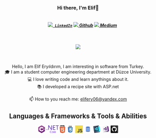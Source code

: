 
<h3 align="center">
  Hi there, I'm Elif👋
</h3>
<h5 align="center">
  <code>
    <a href="https://www.linkedin.com/in/elifery06/" title="LinkedIn Profile"><img width="22" src="https://github.com/zumrudu-anka/zumrudu-anka/blob/master/images/linkedin.svg"> LinkedIn</a></code>
    <a href="https://github.com/elifery06" title="Github Profile"><img width="22" src="https://github.com/zumrudu-anka/zumrudu-anka/blob/master/images/github.svg"> Github</a></code>
  <a href="https://medium.com/@elifery06" title="Medium Profile"><img width="22" src="https://www.google.com/search?sca_esv=f1fd8b690de436c8&sxsrf=AE3TifO-e65Uww6kTuNNwnFPZpvJr8wcqg:1751819659650&q=medium.com+resmi&udm=2&fbs=AIIjpHwSU0Xn4FRaYzhfgs1jmQvOnw1dDD9iiBulB2fsjeHv6Rzi_t8nCYrA3VAYvcCIsvZtr46zps-73XVWEL76eMkvfHLfzKJUwJ3suVP5pXvygfiQNj_3esys45yKOZviRegAxO_JVfjEty0aj-QlbK-gOgj1tyaNFxFlTgyTo2Q6y1t0uMOvzEvgmW27tnJZjVLZZXIorSrYYPwChMkpBH2J-77dqNqqQtogclhRX_LOwrpoEFjbhLMldWOUFKBAvC2YwAda&sa=X&ved=2ahUKEwitlpjk1KiOAxWwX_EDHfEiJ0wQtKgLKAF6BAgSEAE&biw=1536&bih=703&dpr=1.25#vhid=kf490FoGVTOiGM&vssid=mosaic"> Medium</a></code>

 
</h5>
<br>
<p align="center"> <img width="40%" src="https://user-images.githubusercontent.com/65746583/107860542-d4b4f480-6e50-11eb-82eb-0d7e47ca8716.gif"/> </p>


<br>
<p align="center">
     Hello, I am Elif Eryıldırım, I am interesting in software from Turkey.
  <br>
  🎓 I am a student computer engineering department at Düzce University.
  <br>
  💻 I love writing code and learn anythings about it.
  <br>
  📚 I developed a recipe site with ASP.net
  <br>
   <br>
  📫 How to you reach me: <a href="mailto: sadik.ortaoglan@gmail.com">elifery06@yandex.com</a>
</p>
  <h2 align="center">Languages & Frameworks & Tools & Abilities</h2>
  <p align="center">
  <code><img title="C#" height="25" src="https://github.com/Sadikortaoglan/Sadikortaoglan/blob/master/images/cSharp.svg"></code>
  <code><img title=".NetCore" height="25" src="https://github.com/Sadikortaoglan/Sadikortaoglan/blob/master/images/dotnetcore.svg"></code>
  <code><img title="HTML5" height="25" src="https://github.com/Sadikortaoglan/Sadikortaoglan/blob/master/images/html5.svg"></code>
  <code><img title="CSS" height="25" src="https://github.com/Sadikortaoglan/Sadikortaoglan/blob/master/images/css.svg"></code>
    <code><img title="JavaScript" height="25" src="https://raw.githubusercontent.com/github/explore/80688e429a7d4ef2fca1e82350fe8e3517d3494d/topics/javascript/javascript.png"></code>
  <code><img title="SQL" height="25" src="https://raw.githubusercontent.com/github/explore/80688e429a7d4ef2fca1e82350fe8e3517d3494d/topics/sql/sql.png"></code>
   <code><img title="Visual Studio Code" height="25" src="https://github.com/Sadikortaoglan/Sadikortaoglan/blob/master/images/vscode.png"></code>
  <code><img title="Microsoft Visual Studio" height="25" src="https://github.com/Sadikortaoglan/Sadikortaoglan/blob/master/images/visualstudio.png"></code>
   <code><img title="GitHub" height="25" src="https://github.com/Sadikortaoglan/Sadikortaoglan/blob/master/images/github.svg"></code>
 
  </p>
 
<!--
**elifery06/elifery06** is a ✨ _special_ ✨ repository because its `README.md` (this file) appears on your GitHub profile.

Here are some ideas to get you started:

- 🔭 I’m currently working on ...
- 🌱 I’m currently learning ...
- 👯 I’m looking to collaborate on ...
- 🤔 I’m looking for help with ...
- 💬 Ask me about ...
- 📫 How to reach me: ...
- 😄 Pronouns: ...
- ⚡ Fun fact: ...
-->
